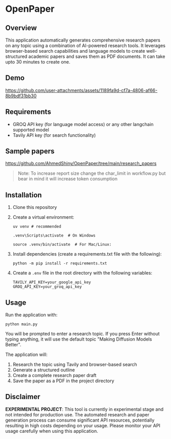 # OpenPaper

## Overview
This application automatically generates comprehensive research papers on any topic using a combination of AI-powered research tools. It leverages browser-based search capabilities and language models to create well-structured academic papers and saves them as PDF documents. It can take upto 30 minutes to create one.

## Demo

https://github.com/user-attachments/assets/1189fa9d-cf7a-4806-af66-8b9bdf31bb30

## Requirements
- GROQ API key (for language model access) or any other langchain supported model
- Tavily API key (for search functionality)

## Sample papers
https://github.com/AhmedShiny/OpenPaper/tree/main/research_papers

> Note: To increase report size change the char_limit in workflow.py but bear in mind it will      increase token consumption

## Installation

1. Clone this repository
2. Create a virtual environment:
   ```
   uv venv # recommended
   
   .venv\Scripts\activate  # On Windows
   
   source .venv/bin/activate  # For Mac/Linux:
   ```
3. Install dependencies (create a requirements.txt file with the following):
   ```
   python -m pip install -r requirements.txt
   ```

4. Create a `.env` file in the root directory with the following variables:
   ```
   TAVILY_API_KEY=your_google_api_key
   GROQ_API_KEY=your_groq_api_key
   ```

## Usage

Run the application with:
```
python main.py
```

You will be prompted to enter a research topic. If you press Enter without typing anything, it will use the default topic "Making Diffusion Models Better".

The application will:
1. Research the topic using Tavily and browser-based search
2. Generate a structured outline
3. Create a complete research paper draft
4. Save the paper as a PDF in the project directory


## Disclaimer
**EXPERIMENTAL PROJECT**: This tool is currently in experimental stage and not intended for production use. The automated research and paper generation process can consume significant API resources, potentially resulting in high costs depending on your usage. Please monitor your API usage carefully when using this application.

